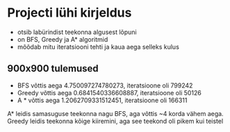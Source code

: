# Projecti lühi kirjeldus

- otsib labürindist teekonna algusest lõpuni
- on BFS, Greedy ja A* algoritmid
- mõõdab mitu iteratsiooni tehti ja kaua aega selleks kulus

## 900x900 tulemused

- BFS võttis aega 4.750097274780273, iteratsioone oli  799242
- Greedy võttis aega 0.6841540336608887, iteratsioone oli  50126
- A * võttis aega 1.2062709331512451, iteratsioone oli  166311

A* leidis samasuguse teekonna nagu BFS, aga võttis ~4 korda vähem aega.
Greedy leidis teekonna kõige kiiremini, aga see teekond oli pikem kui teistel